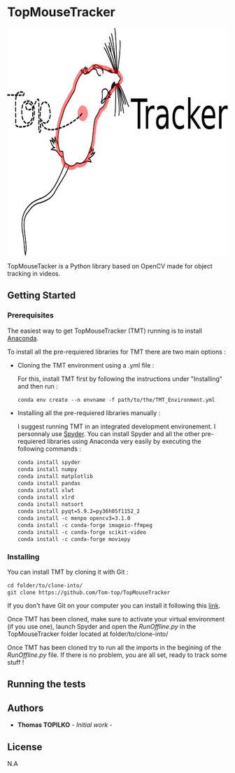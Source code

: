 # TopMouseTracker

<a href="url"><img src="https://github.com/Tom-top/TopMouseTracker/blob/master/Images/TopMouseTracker_Logo.png" align="center" height="523" width="781" ></a>


TopMouseTacker is a Python library based on OpenCV made for object tracking in videos.

## Getting Started

### Prerequisites

The easiest way to get TopMouseTracker (TMT) running is to install [Anaconda](https://www.anaconda.com/distribution/).

To install all the pre-requiered libraries for TMT there are two main options :

* Cloning the TMT environment using a .yml file :

  For this, install TMT first by following the instructions under "Installing" and then run :

  ```
  conda env create --n envname -f path/to/the/TMT_Environment.yml
  ```

* Installing all the pre-requiered libraries manually :

  I suggest running TMT in an integrated development environement. I personnaly use [Spyder](https://www.anaconda.com/distribution/). You can install Spyder and all the other pre-requiered libraries using Anaconda very easily by executing the following commands :

  ```
  conda install spyder
  conda install numpy
  conda install matplotlib
  conda install pandas
  conda install xlwt
  conda install xlrd
  conda install natsort
  conda install pyqt=5.9.2=py36h05f1152_2
  conda install -c menpo opencv3=3.1.0
  conda install -c conda-forge imageio-ffmpeg
  conda install -c conda-forge scikit-video
  conda install -c conda-forge moviepy
  ```

### Installing

You can install TMT by cloning it with Git :

```
cd folder/to/clone-into/
git clone https://github.com/Tom-top/TopMouseTracker
```

If you don't have Git on your computer you can install it following this [link](https://git-scm.com/book/en/v2/Getting-Started-Installing-Git).

Once TMT has been cloned, make sure to activate your virtual environment (if you use one), launch Spyder and open the _RunOffline.py_ in the TopMouseTracker folder located at folder/to/clone-into/

Once TMT has been cloned try to run all the imports in the begining of the _RunOffline.py_ file.
If there is no problem, you are all set, ready to track some stuff !

## Running the tests





## Authors

* **Thomas TOPILKO** - *Initial work* -

## License

N.A

